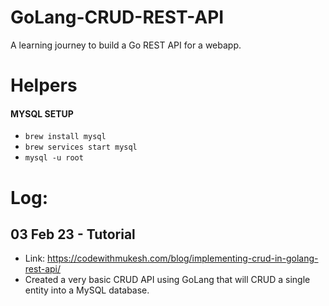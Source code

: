 # GoLang-CRUD-REST-API
A learning journey to build a Go REST API for a webapp.

# Helpers
#### MYSQL SETUP
* `brew install mysql`
* `brew services start mysql`
* `mysql -u root`


# Log:

##  03 Feb 23 -  Tutorial 
* Link: https://codewithmukesh.com/blog/implementing-crud-in-golang-rest-api/
* Created a very basic CRUD API using GoLang that will CRUD a single entity into a MySQL database.

